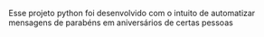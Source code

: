 Esse projeto python foi desenvolvido com o intuito de automatizar mensagens de parabéns em aniversários de certas pessoas 